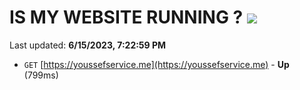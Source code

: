 # IS MY WEBSITE RUNNING ? [![](https://img.shields.io/static/v1?label=Sponsor&message=%E2%9D%A4&logo=GitHub&color=%23fe8e86)](https://github.com/sponsors/<username>)

Last updated: **6/15/2023, 7:22:59 PM**

- `GET` [https://youssefservice.me](https://youssefservice.me) - **Up** (799ms)
